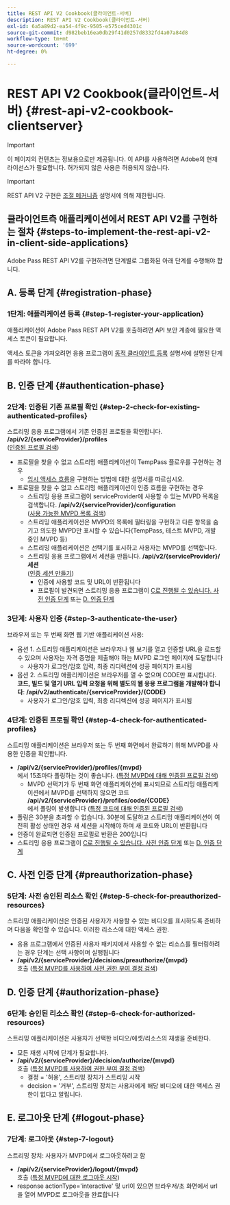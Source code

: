 ```yaml
---
title: REST API V2 Cookbook(클라이언트-서버)
description: REST API V2 Cookbook(클라이언트-서버)
exl-id: 6a5a89d2-ea54-4f9c-9505-e575ced4301c
source-git-commit: d982beb16ea0db29f41d0257d8332fd4a07a84d8
workflow-type: tm+mt
source-wordcount: '699'
ht-degree: 0%

---
```


# REST API V2 Cookbook(클라이언트-서버) {#rest-api-v2-cookbook-clientserver}

>[!IMPORTANT]
>
> 이 페이지의 컨텐츠는 정보용으로만 제공됩니다. 이 API를 사용하려면 Adobe의 현재 라이선스가 필요합니다. 허가되지 않은 사용은 허용되지 않습니다.

>[!IMPORTANT]
>
> REST API V2 구현은 [조절 메커니즘](/help/authentication/integration-guide-programmers/throttling-mechanism.md) 설명서에 의해 제한됩니다.

## 클라이언트측 애플리케이션에서 REST API V2를 구현하는 절차 {#steps-to-implement-the-rest-api-v2-in-client-side-applications}

Adobe Pass REST API V2를 구현하려면 단계별로 그룹화된 아래 단계를 수행해야 합니다.

## A. 등록 단계 {#registration-phase}

### 1단계: 애플리케이션 등록 {#step-1-register-your-application}

애플리케이션이 Adobe Pass REST API V2를 호출하려면 API 보안 계층에 필요한 액세스 토큰이 필요합니다.

액세스 토큰을 가져오려면 응용 프로그램이 [동적 클라이언트 등록](../../rest-api-dcr/apis/dynamic-client-registration-apis-retrieve-access-token.md) 설명서에 설명된 단계를 따라야 합니다.

## B. 인증 단계 {#authentication-phase}

### 2단계: 인증된 기존 프로필 확인 {#step-2-check-for-existing-authenticated-profiles}

스트리밍 응용 프로그램에서 기존 인증된 프로필을 확인합니다. <b>/api/v2/{serviceProvider}/profiles</b><br>
([인증된 프로필 검색](../apis/profiles-apis/rest-api-v2-profiles-apis-retrieve-profiles.md))

* 프로필을 찾을 수 없고 스트리밍 애플리케이션이 TempPass 플로우를 구현하는 경우
   * [임시 액세스 흐름](../flows/temporary-access-flows/rest-api-v2-access-temporary-flows.md)을 구현하는 방법에 대한 설명서를 따르십시오.
* 프로필을 찾을 수 없고 스트리밍 애플리케이션이 인증 흐름을 구현하는 경우
   * 스트리밍 응용 프로그램이 serviceProvider에 사용할 수 있는 MVPD 목록을 검색합니다. <b>/api/v2/{serviceProvider}/configuration</b><br>
([사용 가능한 MVPD 목록 검색](../apis/configuration-apis/rest-api-v2-configuration-apis-retrieve-configuration-for-specific-service-provider.md))
   * 스트리밍 애플리케이션은 MVPD의 목록에 필터링을 구현하고 다른 항목을 숨기고 의도한 MVPD만 표시할 수 있습니다(TempPass, 테스트 MVPD, 개발 중인 MVPD 등)
   * 스트리밍 애플리케이션은 선택기를 표시하고 사용자는 MVPD를 선택합니다.
   * 스트리밍 응용 프로그램에서 세션을 만듭니다. <b>/api/v2/{serviceProvider}/세션</b><br>
([인증 세션 만들기](../apis/sessions-apis/rest-api-v2-sessions-apis-create-authentication-session.md))<br>
      * 인증에 사용할 코드 및 URL이 반환됩니다
      * 프로필이 발견되면 스트리밍 응용 프로그램이 <a href="#preauthorization-phase">C로 진행될 수 있습니다. 사전 인증 단계</a> 또는 <a href="#authorization-phase">D. 인증 단계</a>

### 3단계: 사용자 인증 {#step-3-authenticate-the-user}

브라우저 또는 두 번째 화면 웹 기반 애플리케이션 사용:

* 옵션 1. 스트리밍 애플리케이션은 브라우저나 웹 보기를 열고 인증할 URL을 로드할 수 있으며 사용자는 자격 증명을 제출해야 하는 MVPD 로그인 페이지에 도달합니다
   * 사용자가 로그인/암호 입력, 최종 리디렉션에 성공 페이지가 표시됨
* 옵션 2. 스트리밍 애플리케이션은 브라우저를 열 수 없으며 CODE만 표시합니다. <b>코드, 빌드 및 열기 URL 입력 요청을 위해 별도의 웹 응용 프로그램을 개발해야 합니다</b>: <b>/api/v2/authenticate/{serviceProvider}/{CODE}</b>
   * 사용자가 로그인/암호 입력, 최종 리디렉션에 성공 페이지가 표시됨

### 4단계: 인증된 프로필 확인 {#step-4-check-for-authenticated-profiles}

스트리밍 애플리케이션은 브라우저 또는 두 번째 화면에서 완료하기 위해 MVPD를 사용한 인증을 확인합니다.

* <b>/api/v2/{serviceProvider}/profiles/{mvpd}</b><br>에서 15초마다 폴링하는 것이 좋습니다.
([특정 MVPD에 대해 인증된 프로필 검색](../apis/profiles-apis/rest-api-v2-profiles-apis-retrieve-profile-for-specific-mvpd.md))
   * MVPD 선택기가 두 번째 화면 애플리케이션에 표시되므로 스트리밍 애플리케이션에서 MVPD를 선택하지 않으면 코드 <b>/api/v2/{serviceProvider}/profiles/code/{CODE}</b><br>에서 폴링이 발생합니다
([특정 코드에 대해 인증된 프로필 검색](../apis/profiles-apis/rest-api-v2-profiles-apis-retrieve-profile-for-specific-code.md))
* 폴링은 30분을 초과할 수 없습니다. 30분에 도달하고 스트리밍 애플리케이션이 여전히 활성 상태인 경우 새 세션을 시작해야 하며 새 코드와 URL이 반환됩니다
* 인증이 완료되면 인증된 프로필로 반환은 200입니다
* 스트리밍 응용 프로그램이 <a href="#preauthorization-phase">C로 진행될 수 있습니다. 사전 인증 단계</a> 또는 <a href="#authorization-phase">D. 인증 단계</a>

## C. 사전 인증 단계 {#preauthorization-phase}

### 5단계: 사전 승인된 리소스 확인 {#step-5-check-for-preauthorized-resources}

스트리밍 애플리케이션은 인증된 사용자가 사용할 수 있는 비디오를 표시하도록 준비하며 다음을 확인할 수 있습니다.
이러한 리소스에 대한 액세스 권한.

* 응용 프로그램에서 인증된 사용자 패키지에서 사용할 수 없는 리소스를 필터링하려는 경우 단계는 선택 사항이며 실행됩니다
* <b>/api/v2/{serviceProvider}/decisions/preauthorize/{mvpd}</b><br> 호출
([특정 MVPD를 사용하여 사전 권한 부여 결정 검색](../apis/decisions-apis/rest-api-v2-decisions-apis-retrieve-preauthorization-decisions-using-specific-mvpd.md))

## D. 인증 단계 {#authorization-phase}

### 6단계: 승인된 리소스 확인 {#step-6-check-for-authorized-resources}

스트리밍 애플리케이션은 사용자가 선택한 비디오/에셋/리소스의 재생을 준비한다.

* 모든 재생 시작에 단계가 필요합니다.
* <b>/api/v2/{serviceProvider}/decision/authorize/{mvpd}</b><br> 호출
([특정 MVPD를 사용하여 권한 부여 결정 검색](../apis/decisions-apis/rest-api-v2-decisions-apis-retrieve-authorization-decisions-using-specific-mvpd.md))
   * 결정 = &#39;허용&#39;, 스트리밍 장치가 스트리밍 시작
   * decision = &#39;거부&#39;, 스트리밍 장치는 사용자에게 해당 비디오에 대한 액세스 권한이 없다고 알립니다.

## E. 로그아웃 단계 {#logout-phase}

### 7단계: 로그아웃 {#step-7-logout}

스트리밍 장치: 사용자가 MVPD에서 로그아웃하려고 함

* <b>/api/v2/{serviceProvider}/logout/{mvpd}</b><br> 호출
([특정 MVPD에 대한 로그아웃 시작](../apis/logout-apis/rest-api-v2-logout-apis-initiate-logout-for-specific-mvpd.md))
* response actionType=&#39;interactive&#39; 및 url이 있으면 브라우저/초 화면에서 url을 열어 MVPD로 로그아웃을 완료합니다
